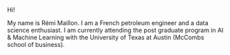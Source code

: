 Hi!

My name is Rémi Maillon. I am a French petroleum engineer and a data science enthusiast.
I am currently attending the post graduate program in AI & Machine Learning with the University of Texas at Austin (McCombs school of business).
